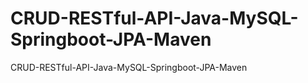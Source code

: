 # CRUD-RESTful-API-Java-MySQL-Springboot-JPA-Maven
 CRUD-RESTful-API-Java-MySQL-Springboot-JPA-Maven
